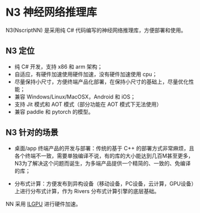 # N3 神经网络推理库

N3(NscriptNN) 是采用纯 C# 代码编写的神经网络推理库，方便部署和使用。

## N3 定位

- 纯 C# 开发，支持 x86 和 arm 架构；
- 自适应，有硬件加速使用硬件加速，没有硬件加速使用 cpu；
- 尽量保持小尺寸，方便终端产品化部署，在保持小尺寸的基础上，尽量优化性能；
- 兼容 Windows/Linux/MacOSX，Android 和 iOS；
- 支持 Jit 模式和 AOT 模式（部分功能在 AOT 模式下无法使用）
- 兼容 paddle 和 pytorch 的模型。

## N3 针对的场景

- 桌面/app 终端产品的开发与部署：传统的基于 C++ 的部署方式非常麻烦，且各个终端不一致，需要单独编译不说，有的库的大小能达到几百M甚至更多，N3为了解决这个问题而诞生，为多端产品提供一个精简的、一致的、免编译的库；

- 分布式计算：方便发布到异构设备（移动设备，PC设备，云计算，GPU设备）上进行分布式计算，作为 Rivers 分布式计算引擎的底层基础。

NN 采用 [ILGPU](https://github.com/m4rs-mt/ILGPU) 进行硬件加速。
